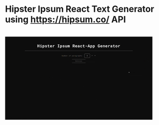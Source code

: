 # Hipster Ipsum React Text Generator using https://hipsum.co/ API

# ![](hipster-lorem-ipsum-dark-theme-preview.gif)
